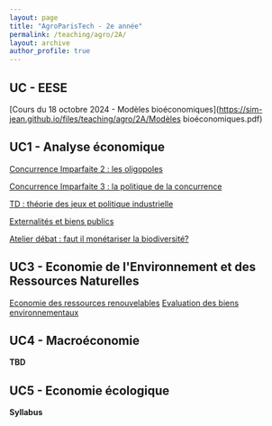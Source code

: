 ```yaml
---
layout: page
title: "AgroParisTech - 2e année"
permalink: /teaching/agro/2A/
layout: archive
author_profile: true
---
```


## UC - EESE

[Cours du 18 octobre 2024 - Modèles bioéconomiques](https://sim-jean.github.io/files/teaching/agro/2A/Modèles bioéconomiques.pdf)

## UC1 - Analyse économique

[Concurrence Imparfaite 2 : les oligopoles](https://sim-jean.github.io/files/teaching/agro/2A/oligopoles.html)

[Concurrence Imparfaite 3 : la politique de la concurrence](https://sim-jean.github.io/files/teaching/agro/2A/politique_concurrence.html)

[TD : théorie des jeux et politique industrielle](https://sim-jean.github.io/files/teaching/agro/2A/tutorial_game_theory.html)

[Externalités et biens publics](https://sim-jean.github.io/files/teaching/agro/2A/externalités.html)

[Atelier débat : faut il monétariser la biodiversité?](https://sim-jean.github.io/files/teaching/agro/2A/atelier_débat.pdf)

## UC3 - Economie de l'Environnement et des Ressources Naturelles

[Economie des ressources renouvelables](https://sim-jean.github.io/files/teaching/agro/2A/M1_EERN_1.html)
[Evaluation des biens environnementaux](https://sim-jean.github.io/files/teaching/agro/2A/évaluation_biens_environnementaux.html)

## UC4 - Macroéconomie

**TBD**

## UC5 - Economie écologique

**Syllabus**

